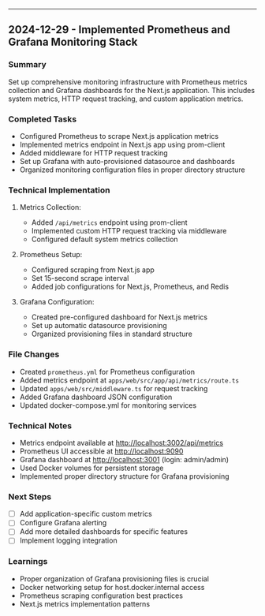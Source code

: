 ---

## 2024-12-29 - Implemented Prometheus and Grafana Monitoring Stack

### Summary

Set up comprehensive monitoring infrastructure with Prometheus metrics collection and Grafana dashboards for the Next.js application. This includes system metrics, HTTP request tracking, and custom application metrics.

### Completed Tasks

- Configured Prometheus to scrape Next.js application metrics
- Implemented metrics endpoint in Next.js app using prom-client
- Added middleware for HTTP request tracking
- Set up Grafana with auto-provisioned datasource and dashboards
- Organized monitoring configuration files in proper directory structure

### Technical Implementation

1. Metrics Collection:
   - Added `/api/metrics` endpoint using prom-client
   - Implemented custom HTTP request tracking via middleware
   - Configured default system metrics collection

2. Prometheus Setup:
   - Configured scraping from Next.js app
   - Set 15-second scrape interval
   - Added job configurations for Next.js, Prometheus, and Redis

3. Grafana Configuration:
   - Created pre-configured dashboard for Next.js metrics
   - Set up automatic datasource provisioning
   - Organized provisioning files in standard structure

### File Changes

- Created `prometheus.yml` for Prometheus configuration
- Added metrics endpoint at `apps/web/src/app/api/metrics/route.ts`
- Updated `apps/web/src/middleware.ts` for request tracking
- Added Grafana dashboard JSON configuration
- Updated docker-compose.yml for monitoring services

### Technical Notes

- Metrics endpoint available at <http://localhost:3002/api/metrics>
- Prometheus UI accessible at <http://localhost:9090>
- Grafana dashboard at <http://localhost:3001> (login: admin/admin)
- Used Docker volumes for persistent storage
- Implemented proper directory structure for Grafana provisioning

### Next Steps

- [ ] Add application-specific custom metrics
- [ ] Configure Grafana alerting
- [ ] Add more detailed dashboards for specific features
- [ ] Implement logging integration

### Learnings

- Proper organization of Grafana provisioning files is crucial
- Docker networking setup for host.docker.internal access
- Prometheus scraping configuration best practices
- Next.js metrics implementation patterns
